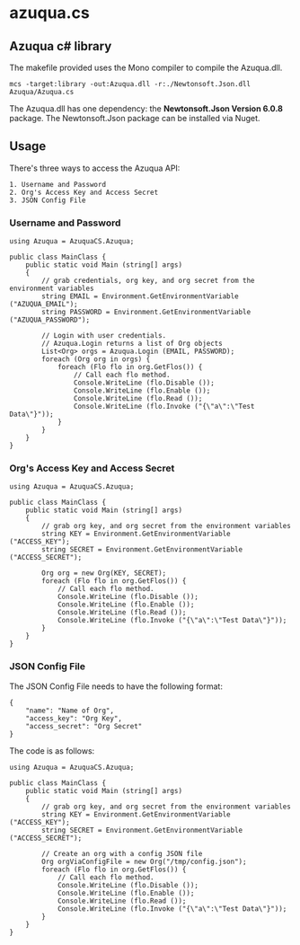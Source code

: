 azuqua.cs
=========

Azuqua c# library
-----------------

The makefile provided uses the Mono compiler to compile the Azuqua.dll.

```
mcs -target:library -out:Azuqua.dll -r:./Newtonsoft.Json.dll Azuqua/Azuqua.cs
```

The Azuqua.dll has one dependency: the **Newtonsoft.Json Version 6.0.8** package. The Newtonsoft.Json package can be installed via Nuget.

Usage
-----

There's three ways to access the Azuqua API:

	1. Username and Password
	2. Org's Access Key and Access Secret
	3. JSON Config File

### Username and Password

```
using Azuqua = AzuquaCS.Azuqua;

public class MainClass {
	public static void Main (string[] args)
	{
		// grab credentials, org key, and org secret from the environment variables
		string EMAIL = Environment.GetEnvironmentVariable ("AZUQUA_EMAIL");
		string PASSWORD = Environment.GetEnvironmentVariable ("AZUQUA_PASSWORD");

		// Login with user credentials.
		// Azuqua.Login returns a list of Org objects
		List<Org> orgs = Azuqua.Login (EMAIL, PASSWORD);
		foreach (Org org in orgs) {
			foreach (Flo flo in org.GetFlos()) {
				// Call each flo method.
				Console.WriteLine (flo.Disable ());
				Console.WriteLine (flo.Enable ());
				Console.WriteLine (flo.Read ());
				Console.WriteLine (flo.Invoke ("{\"a\":\"Test Data\"}"));
			}
		}
	}
}

```

### Org's Access Key and Access Secret

```
using Azuqua = AzuquaCS.Azuqua;

public class MainClass {
	public static void Main (string[] args)
	{
		// grab org key, and org secret from the environment variables
		string KEY = Environment.GetEnvironmentVariable ("ACCESS_KEY");
		string SECRET = Environment.GetEnvironmentVariable ("ACCESS_SECRET");

		Org org = new Org(KEY, SECRET);
		foreach (Flo flo in org.GetFlos()) {
			// Call each flo method.
			Console.WriteLine (flo.Disable ());
			Console.WriteLine (flo.Enable ());
			Console.WriteLine (flo.Read ());
			Console.WriteLine (flo.Invoke ("{\"a\":\"Test Data\"}"));
		}
	}
}

```

### JSON Config File

The JSON Config File needs to have the following format:

```
{
	"name": "Name of Org",
	"access_key": "Org Key",
	"access_secret": "Org Secret"
}
```

The code is as follows:

```
using Azuqua = AzuquaCS.Azuqua;

public class MainClass {
	public static void Main (string[] args)
	{
		// grab org key, and org secret from the environment variables
		string KEY = Environment.GetEnvironmentVariable ("ACCESS_KEY");
		string SECRET = Environment.GetEnvironmentVariable ("ACCESS_SECRET");

		// Create an org with a config JSON file
		Org orgViaConfigFile = new Org("/tmp/config.json");	
		foreach (Flo flo in org.GetFlos()) {
			// Call each flo method.
			Console.WriteLine (flo.Disable ());
			Console.WriteLine (flo.Enable ());
			Console.WriteLine (flo.Read ());
			Console.WriteLine (flo.Invoke ("{\"a\":\"Test Data\"}"));
		}
	}
}
```
